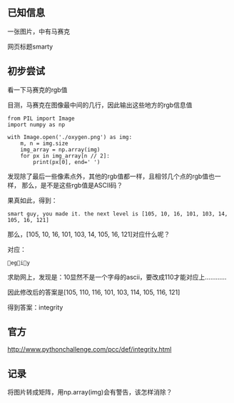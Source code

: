 ## 已知信息

一张图片，中有马赛克

网页标题smarty

## 初步尝试

看一下马赛克的rgb值

目测，马赛克在图像最中间的几行，因此输出这些地方的rgb信息值

```
from PIL import Image
import numpy as np

with Image.open('./oxygen.png') as img:
    m, n = img.size
    img_array = np.array(img)
    for px in img_array[n // 2]:
        print(px[0], end=' ')
```

发现除了最后一些像素点外，其他的rgb值都一样，且相邻几个点的rgb值也一样，
那么，是不是这些rgb值是ASCII码？

果真如此，得到：

``smart guy, you made it. the next level is [105, 10, 16, 101, 103, 14, 105, 16, 121]``

那么，[105, 10, 16, 101, 103, 14, 105, 16, 121]对应什么呢？

对应：

``egiy``

求助网上，发现是：10显然不是一个字母的ascii，要改成110才能对应上…………

因此修改后的答案是[105, 110, 116, 101, 103, 114, 105, 116, 121]

得到答案：integrity

## 官方

http://www.pythonchallenge.com/pcc/def/integrity.html


## 记录

将图片转成矩阵，用np.array(img)会有警告，该怎样消除？